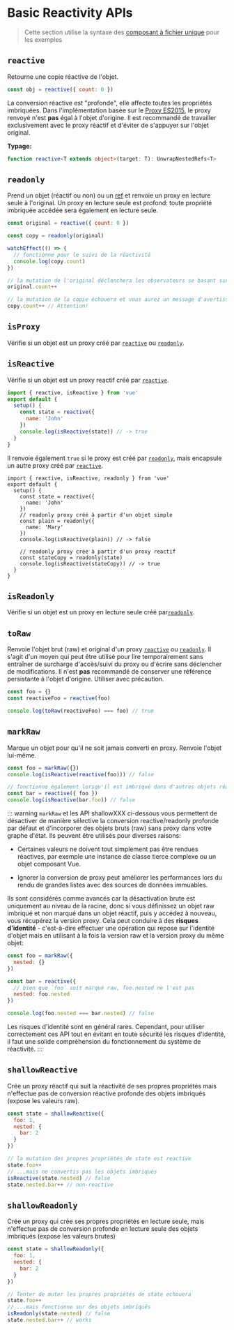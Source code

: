 # Basic Reactivity APIs

> Cette section utilise la syntaxe des [composant à fichier unique](../guide/single-file-component.html) pour les exemples

## `reactive`

Retourne une copie réactive de l'objet.

```js
const obj = reactive({ count: 0 })
```

La conversion réactive est "profonde", elle affecte toutes les propriétés imbriquées. Dans l'implémentation basée sur le [Proxy ES2015](https://developer.mozilla.org/en-US/docs/Web/JavaScript/Reference/Global_Objects/Proxy), le proxy renvoyé n'est **pas** égal à l'objet d'origine. Il est recommandé de travailler exclusivement avec le proxy réactif et d'éviter de s'appuyer sur l'objet original.

**Typage:**

```ts
function reactive<T extends object>(target: T): UnwrapNestedRefs<T>
```

## `readonly`

Prend un objet (réactif ou non) ou un [ref](./refs-api.html#ref) et renvoie un proxy en lecture seule à l'original. Un proxy en lecture seule est profond: toute propriété imbriquée accédée sera également en lecture seule.


```js
const original = reactive({ count: 0 })

const copy = readonly(original)

watchEffect(() => {
  // fonctionne pour le suivi de la réactivité
  console.log(copy.count)
})

// la mutation de l'original déclenchera les observateurs se basant sur la copie
original.count++

// la mutation de la copie échouera et vous aurez un message d'avertissement
copy.count++ // Attention!
```

## `isProxy`

Vérifie si un objet est un proxy créé par [`reactive`](#reactive) ou [`readonly`](#readonly).

## `isReactive`

Vérifie si un objet est un proxy reactif créé par [`reactive`](#reactive).

```js
import { reactive, isReactive } from 'vue'
export default {
  setup() {
    const state = reactive({
      name: 'John'
    })
    console.log(isReactive(state)) // -> true
  }
}
```

Il renvoie également `true` si le proxy est créé par [`readonly`](#readonly), mais encapsule un autre proxy créé par [`reactive`](#reactive).

```js{7-15}
import { reactive, isReactive, readonly } from 'vue'
export default {
  setup() {
    const state = reactive({
      name: 'John'
    })
    // readonly proxy créé à partir d'un objet simple
    const plain = readonly({
      name: 'Mary'
    })
    console.log(isReactive(plain)) // -> false

    // readonly proxy crée à partir d'un proxy reactif
    const stateCopy = readonly(state)
    console.log(isReactive(stateCopy)) // -> true
  }
}
```

## `isReadonly`

Vérifie si un objet est un proxy en lecture seule créé par[`readonly`](#readonly).

## `toRaw`

Renvoie l'objet brut (raw) et original d'un proxy [`reactive`](#reactive) ou [`readonly`](#readonly). Il s'agit d'un moyen qui peut être utilisé pour lire temporairement sans entraîner de surcharge d'accès/suivi du proxy ou d'écrire sans déclencher de modifications. Il n'est **pas** recommandé de conserver une référence persistante à l'objet d'origine. Utiliser avec précaution.


```js
const foo = {}
const reactiveFoo = reactive(foo)

console.log(toRaw(reactiveFoo) === foo) // true
```

## `markRaw`

Marque un objet pour qu'il ne soit jamais converti en proxy. Renvoie l'objet lui-même.

```js
const foo = markRaw({})
console.log(isReactive(reactive(foo))) // false

// fonctionne également lorsqu'il est imbriqué dans d'autres objets réactifs
const bar = reactive({ foo })
console.log(isReactive(bar.foo)) // false
```

::: warning
`markRaw` et les API shallowXXX ci-dessous vous permettent de désactiver de manière sélective la conversion reactive/readonly profonde par défaut et d'incorporer des objets bruts (raw) sans proxy dans votre graphe d'état. Ils peuvent être utilisés pour diverses raisons:

- Certaines valeurs ne doivent tout simplement pas être rendues réactives, par exemple une instance de classe tierce complexe ou un objet composant Vue.

- Ignorer la conversion de proxy peut améliorer les performances lors du rendu de grandes listes avec des sources de données immuables.

Ils sont considérés comme avancés car la désactivation brute est uniquement au niveau de la racine, donc si vous définissez un objet raw imbriqué et non marqué dans un objet réactif, puis y accédez à nouveau, vous récupérez la version proxy. Cela peut conduire à des **risques d'identité** - c'est-à-dire effectuer une opération qui repose sur l'identité d'objet mais en utilisant à la fois la version raw et la version proxy du même objet:

```js
const foo = markRaw({
  nested: {}
})

const bar = reactive({
  // bien que `foo` soit marqué raw, foo.nested ne l'est pas
  nested: foo.nested
})

console.log(foo.nested === bar.nested) // false
```

Les risques d'identité sont en général rares. Cependant, pour utiliser correctement ces API tout en évitant en toute sécurité les risques d'identité, il faut une solide compréhension du fonctionnement du système de réactivité.
:::

## `shallowReactive`


Crée un proxy réactif qui suit la réactivité de ses propres propriétés mais n'effectue pas de conversion réactive profonde des objets imbriqués (expose les valeurs raw).

```js
const state = shallowReactive({
  foo: 1,
  nested: {
    bar: 2
  }
})

// la mutation des propres propriétés de state est reactive
state.foo++
// ...mais ne convertis pas les objets imbriqués
isReactive(state.nested) // false
state.nested.bar++ // non-reactive
```

## `shallowReadonly`

Crée un proxy qui crée ses propres propriétés en lecture seule, mais n'effectue pas de conversion profonde en lecture seule des objets imbriqués (expose les valeurs brutes)

```js
const state = shallowReadonly({
  foo: 1,
  nested: {
    bar: 2
  }
})

// Tenter de muter les propres propriétés de state echouera
state.foo++
// ...mais fonctionne sur des objets imbriqués
isReadonly(state.nested) // false
state.nested.bar++ // works
```
